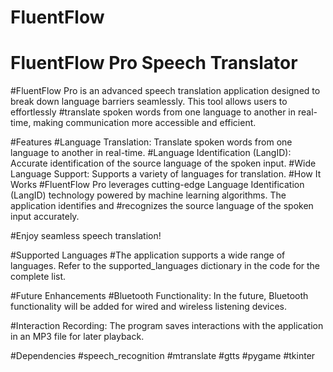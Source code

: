 # FluentFlow
# FluentFlow Pro Speech Translator
#FluentFlow Pro is an advanced speech translation application designed to break down language barriers seamlessly. This tool allows users to effortlessly #translate spoken words from one language to another in real-time, making communication more accessible and efficient.

#Features
#Language Translation: Translate spoken words from one language to another in real-time.
#Language Identification (LangID): Accurate identification of the source language of the spoken input.
#Wide Language Support: Supports a variety of languages for translation.
#How It Works
#FluentFlow Pro leverages cutting-edge Language Identification (LangID) technology powered by machine learning algorithms. The application identifies and #recognizes the source language of the spoken input accurately.

#Enjoy seamless speech translation!

#Supported Languages
#The application supports a wide range of languages. Refer to the supported_languages dictionary in the code for the complete list.

#Future Enhancements
#Bluetooth Functionality: In the future, Bluetooth functionality will be added for wired and wireless listening devices.

#Interaction Recording: The program saves interactions with the application in an MP3 file for later playback.

#Dependencies
#speech_recognition
#mtranslate
#gtts
#pygame
#tkinter
